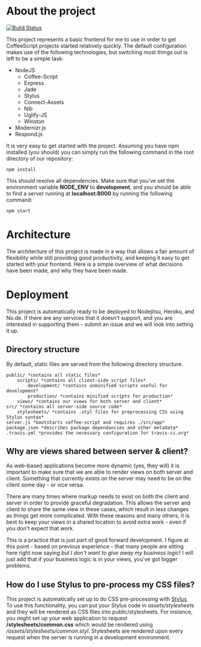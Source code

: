 About the project
=================

[![Build Status](https://secure.travis-ci.org/monokrome/web-base-frontend.png?branch=master)](http://travis-ci.org/monokrome/web-base-frontend)

This project represents a basic frontend for me to use in order to
get CoffeeScript projects started relatively quickly. The default
configuration makes use of the following technologies, but switching
most things out is left to be a simple task:

- NodeJS
	* Coffee-Script
	* Express
	* Jade
	* Stylus
	* Connect-Assets
	* Nib
	* Uglify-JS
    * Winston
- Modernizr.js
- Respond.js

It is very easy to get started with the project. Assuming you have npm
installed (you should) you can simply run the following command in the
root directory of our repository:

    npm install

This should resolve all dependencies. Make sure that you've set the
environment variable **NODE_ENV** to **development**, and you should
be able to find a server running at **localhost:8000** by running the
following command:

    npm start

Architecture
============

The architecture of this project is made in a way that allows a
fair amount of flexibility while still providing good productivity,
and keeping it easy to get started with your frontend. Here is a
simple overview of what decisions have been made, and why they
have been made.

Deployment
==========

This project is automatically ready to be deployed to Nodejitsu,
Heroku, and No.de. If there are any services that it doesn't
support, and you are interested in supporting them - submit an
issue and we will look into setting it up.

Directory structure
-------------------

By default, static files are served from the following directory
structure.

    public/ *contains all static files*
        scripts/ *contains all client-side script files*
            development/ *contains unminified scripts useful for development*
            production/ *contains minified scripts for production*
        views/ *contains our views for both server and client*
    src/ *contains all server-side source code*
    	stylesheets/ *contains .styl files for preprocessing CSS using Stylus syntax*
    server.js *bootstarts coffee-script and requires ./src/app*
    package.json *describes package dependancies and other metadata*
    .travis.yml *provides the necessary configuration for travis-ci.org*

Why are views shared between server & client?
---------------------------------------------

As web-based applications become more dynamic (yes, they will) it is important to
make sure that we are able to render views on both server and client.
Something that currently exists on the server may need to be on the client
some day - or vice versa.

There are many times where markup needs to exist on
both the client and server in order to provide graceful degradation. This allows
the server and client to share the same view in these cases, which result
in less changes as things get more complicated. With these reasons and many
others, it is best to keep your views in a shared location to avoid extra work - even if you don't expect that work.

This is a practice that is just part of good forward development. I figure at
this point - based on previous experience - that many people are sitting here
right now saying *but I don't want to give away my business logic*! I will
just add that if your business logic is in your views, you've got bigger
problems.

How do I use Stylus to pre-process my CSS files?
-----------------------------------------------

This project is automatically set up to do CSS pre-processing with [Stylus](http://learnboost.github.com/stylus/ "Stylus").
To use this functionality, you can put your Stylus code in *assets/stylesheets* and they will be rendered as CSS files into
public/stylesheets. For instance, you might set up your web application to request **/stylesheets/common.css** which would
be rendered using */assets/stylesheets/common.styl*. Stylesheets are rendered upon every request when
the server is running in a development environment.
